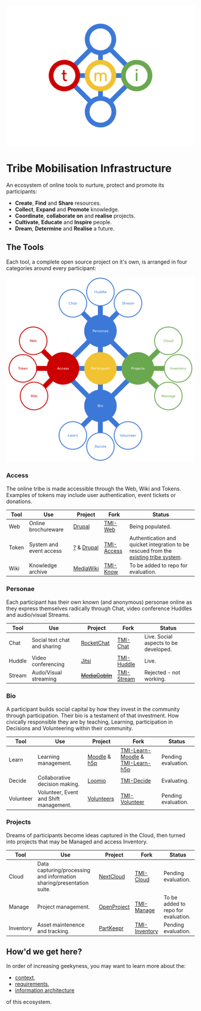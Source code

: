 ![TMI Logo](./docs/svg/tmi.svg)


# Tribe Mobilisation Infrastructure

An ecosystem of online tools to nurture, protect and promote its participants:

* **Create**, **Find** and **Share** resources.
* **Collect**, **Expand** and **Promote** knowledge.
* **Coordinate**, **collaborate on** and **realise** projects.
* **Cultivate**, **Educate** and **Inspire** people.
* **Dream**, **Determine** and **Realise** a future.


## The Tools

Each tool, a complete open source project on it's own, is arranged in four 
categories around every participant:

![Ecosystem](./docs/svg/Ecosystem.svg)


### Access

The online tribe is made accessible through the Web, Wiki and Tokens. Examples 
of tokens may include user authentication, event tickets or donations.

| Tool | Use | Project | Fork | Status |
| -- | -- | -- | -- | -- |
| Web    | Online brochureware      | [Drupal](https://drupal.org)                         | [TMI-Web](https://github.com/AfrikaBurn/TMI-Web)      | Being populated. 
| Token  | System and event access  | [?](?) & [Drupal](https://drupal.org)                | [TMI-Access](https://github.com/AfrikaBurn/TMI-Access)| Authentication and quicket integration to be rescued from the [existing tribe system](https://github.com/afrikaburn/tribe).
| Wiki   | Knowledge archive        | [MediaWiki](https://www.mediawiki.org/wiki/MediaWiki)| [TMI-Know](https://github.com/AfrikaBurn/TMI-Know)    | To be added to repo for evaluation. 


### Personae

Each participant has their own known (and anonymous) personae online as they
express themselves radically through Chat, video conference Huddles and 
audio/visual Streams.

| Tool | Use | Project | Fork | Status |
| -- | -- | -- | -- | -- |
| Chat      | Social text chat and sharing  | [RocketChat](https://rocket.chat)         | [TMI-Chat](https://github.com/AfrikaBurn/TMI-Chat)      | Live. Social aspects to be developed.
| Huddle    | Video conferencing            | [Jitsi](https://jitsi.org)                | [TMI-Huddle](https://github.com/AfrikaBurn/TMI-Huddle)  | Live.
| Stream    | Audo/Visual streaming         | [~~MediaGoblin~~](http://mediagoblin.org) | [TMI-Stream](https://github.com/AfrikaBurn/TMI-Stream)  | Rejected - not working. 


### Bio

A participant builds social capital by how they invest in the community through 
participation. Their bio is a testament of that investment. How civically 
responsible they are by teaching, Learning, participation in Decisions and 
Volunteering within their community.

| Tool | Use | Project | Fork | Status |
| -- | -- | -- | -- | -- |
| Learn     | Learning management.                      | [Moodle](https://moodle.org) & [h5p](https://h5p.org)| [TMI-Learn-Moodle](https://github.com/AfrikaBurn/TMI-Learn-Moodle) & [TMI-Learn-h5p](https://github.com/AfrikaBurn/TMI-Learn-h5p) | Pending evaluation. 
| Decide    | Collaborative decision making.            | [Loomio](https://loomio.org)                         | [TMI-Decide](https://github.com/AfrikaBurn/TMI-Decide)                                                                            | Evaluating.
| Volunteer | Volunteer, Event and Shift management.    | [Volunteers](https://github.com/playasoft/volunteers)| [TMI-Volunteer](https://github.com/AfrikaBurn/TMI-Volunteer)                                                                      | Pending evaluation. 


### Projects

Dreams of participants become ideas captured in the Cloud, then turned into 
projects that may be Managed and access Inventory.

| Tool | Use | Project | Fork | Status |
| -- | -- | -- | -- | -- |
| Cloud     | Data capturing/processing and information sharing/presentation suite. | [NextCloud](https://nextcloud.org)    | [TMI-Cloud](https://github.com/AfrikaBurn/TMI-Cloud)          | Pending evaluation.
| Manage    | Project management.                                                   | [OpenProject](http://openproject.org) | [TMI-Manage](https://github.com/AfrikaBurn/TMI-Manage)        | To be added to repo for evaluation. 
| Inventory | Asset maintenence and tracking.                                       | [PartKeepr](https://partkeepr.org)    | [TMI-Inventory](https://github.com/AfrikaBurn/TMI-Inventory)  | Pending evaluation. 


## How'd we get here?

In order of increasing geekyness, you may want to learn more about the:
* [context](./docs/context.md),
* [requirements](./docs/requirements.md),
* [information architecture](./docs/information-architecture.md)

of this ecosystem.